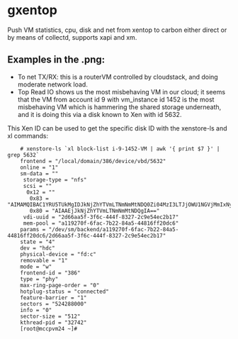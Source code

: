 gxentop
=======
Push VM statistics, cpu, disk and net from xentop to carbon either direct
or by means of collectd, supports xapi and xm.

Examples in the .png:
---------
* To net TX/RX: this is a routerVM controlled by cloudstack, and doing moderate network load. 
* Top Read IO shows us the most misbehaving VM in our cloud; it seems that the VM from account id 9 with vm_instance id 1452 is the most misbehaving VM which is hammering the shared storage underneath, and it is doing this via a disk known to Xen with id 5632.

This Xen ID can be used to get the specific disk ID with the xenstore-ls and xl commands:

```
    # xenstore-ls `xl block-list i-9-1452-VM | awk '{ print $7 }' | grep 5632`
    frontend = "/local/domain/386/device/vbd/5632"
    online = "1"
    sm-data = ""
     storage-type = "nfs"
     scsi = ""
      0x12 = ""
       0x83 = "AIMAMQIBAC1YRU5TUkMgIDJkNjZhYTVmLTNmNmMtNDQ0Zi04MzI3LTJjOWU1NGVjMmIxNyA="
       0x80 = "AIAAEjJkNjZhYTVmLTNmNmMtNDQgIA=="
     vdi-uuid = "2d66aa5f-3f6c-444f-8327-2c9e54ec2b17"
     mem-pool = "a119270f-6fac-7b22-84a5-44816ff20dc6"
    params = "/dev/sm/backend/a119270f-6fac-7b22-84a5-44816ff20dc6/2d66aa5f-3f6c-444f-8327-2c9e54ec2b17"
    state = "4"
    dev = "hdc"
    physical-device = "fd:c"
    removable = "1"
    mode = "w"
    frontend-id = "386"
    type = "phy"
    max-ring-page-order = "0"
    hotplug-status = "connected"
    feature-barrier = "1"
    sectors = "524288000"
    info = "0"
    sector-size = "512"
    kthread-pid = "32742"
    [root@mccpvm24 ~]# 
```

